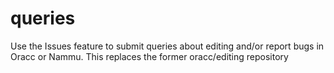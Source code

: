 # queries
Use the Issues feature to submit queries about editing and/or report bugs in Oracc or Nammu.
This replaces the former oracc/editing repository
